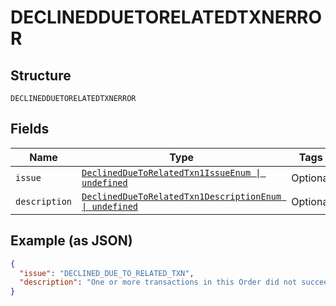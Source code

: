
# DECLINEDDUETORELATEDTXNERROR

## Structure

`DECLINEDDUETORELATEDTXNERROR`

## Fields

| Name | Type | Tags | Description |
|  --- | --- | --- | --- |
| `issue` | [`DeclinedDueToRelatedTxn1IssueEnum \| undefined`](../../doc/models/declined-due-to-related-txn-1-issue-enum.md) | Optional | - |
| `description` | [`DeclinedDueToRelatedTxn1DescriptionEnum \| undefined`](../../doc/models/declined-due-to-related-txn-1-description-enum.md) | Optional | - |

## Example (as JSON)

```json
{
  "issue": "DECLINED_DUE_TO_RELATED_TXN",
  "description": "One or more transactions in this Order did not succeed. Since this Order is being processed as an All or None Order, if one or more transactions in this Order do not succeed, then all purchase units are marked declined and will not be processed."
}
```

